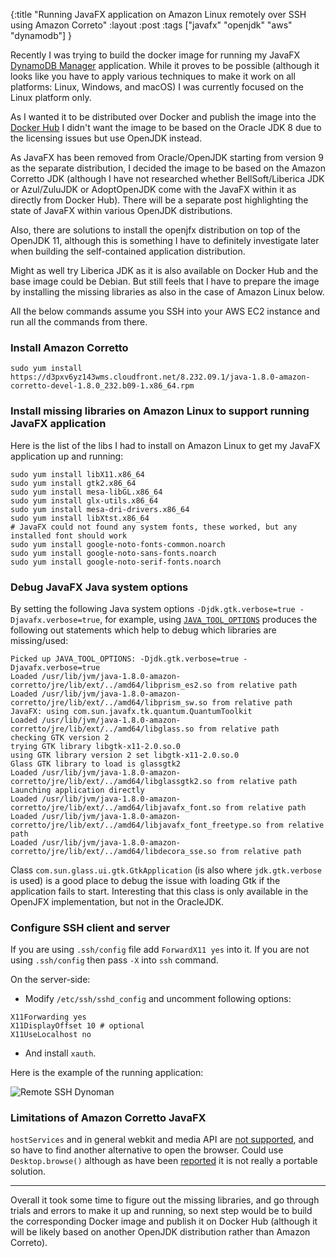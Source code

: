 {:title "Running JavaFX application on Amazon Linux remotely over SSH using Amazon Correto"
:layout :post
:tags ["javafx" "openjdk" "aws" "dynamodb"]
}

Recently I was trying to build the docker image for running my JavaFX [DynamoDB Manager](https://github.com/zshamrock/dynoman) application. While it proves to be possible (although it looks like you have to apply various techniques to make it work on all platforms: Linux, Windows, and macOS) I was currently focused on the Linux platform only.

As I wanted it to be distributed over Docker and publish the image into the [Docker Hub](https://hub.docker.com/) I didn't want the image to be based on the Oracle JDK 8 due to the licensing issues but use OpenJDK instead.

As JavaFX has been removed from Oracle/OpenJDK starting from version 9 as the separate distribution, I decided the image to be based on the Amazon Corretto JDK (although I have not researched whether BellSoft/Liberica JDK or Azul/ZuluJDK or AdoptOpenJDK come with the JavaFX within it as directly from Docker Hub). There will be a separate post highlighting the state of JavaFX within various OpenJDK distributions.

Also, there are solutions to install the openjfx distribution on top of the OpenJDK 11, although this is something I have to definitely investigate later when building the self-contained application distribution.

Might as well try Liberica JDK as it is also available on Docker Hub and the base image could be Debian. But still feels that I have to prepare the image by installing the missing libraries as also in the case of Amazon Linux below.

<div class="alert alert-warning" role="alert">
  All the below commands assume you SSH into your AWS EC2 instance and run all the commands from there.
</div>

### Install Amazon Corretto

```
sudo yum install https://d3pxv6yz143wms.cloudfront.net/8.232.09.1/java-1.8.0-amazon-corretto-devel-1.8.0_232.b09-1.x86_64.rpm
```

### Install missing libraries on Amazon Linux to support running JavaFX application

Here is the list of the libs I had to install on Amazon Linux to get my JavaFX application up and running:

```
sudo yum install libX11.x86_64 
sudo yum install gtk2.x86_64 
sudo yum install mesa-libGL.x86_64
sudo yum install glx-utils.x86_64 
sudo yum install mesa-dri-drivers.x86_64 
sudo yum install libXtst.x86_64
# JavaFX could not found any system fonts, these worked, but any installed font should work
sudo yum install google-noto-fonts-common.noarch 
sudo yum install google-noto-sans-fonts.noarch 
sudo yum install google-noto-serif-fonts.noarch 
```

### Debug JavaFX Java system options

By setting the following Java system options `-Djdk.gtk.verbose=true -Djavafx.verbose=true`, for example, 
using [`JAVA_TOOL_OPTIONS`](https://stackoverflow.com/questions/28327620/difference-between-java-options-java-tool-options-and-java-opts) produces the following out statements 
which help to debug which libraries are missing/used:

```
Picked up JAVA_TOOL_OPTIONS: -Djdk.gtk.verbose=true -Djavafx.verbose=true
Loaded /usr/lib/jvm/java-1.8.0-amazon-corretto/jre/lib/ext/../amd64/libprism_es2.so from relative path
Loaded /usr/lib/jvm/java-1.8.0-amazon-corretto/jre/lib/ext/../amd64/libprism_sw.so from relative path
JavaFX: using com.sun.javafx.tk.quantum.QuantumToolkit
Loaded /usr/lib/jvm/java-1.8.0-amazon-corretto/jre/lib/ext/../amd64/libglass.so from relative path
checking GTK version 2
trying GTK library libgtk-x11-2.0.so.0
using GTK library version 2 set libgtk-x11-2.0.so.0
Glass GTK library to load is glassgtk2
Loaded /usr/lib/jvm/java-1.8.0-amazon-corretto/jre/lib/ext/../amd64/libglassgtk2.so from relative path
Launching application directly
Loaded /usr/lib/jvm/java-1.8.0-amazon-corretto/jre/lib/ext/../amd64/libjavafx_font.so from relative path
Loaded /usr/lib/jvm/java-1.8.0-amazon-corretto/jre/lib/ext/../amd64/libjavafx_font_freetype.so from relative path
Loaded /usr/lib/jvm/java-1.8.0-amazon-corretto/jre/lib/ext/../amd64/libdecora_sse.so from relative path
```

Class `com.sun.glass.ui.gtk.GtkApplication` (is also where `jdk.gtk.verbose` is used) is a good place to debug the issue with loading Gtk if the application fails to start. Interesting that this class is only available in the OpenJFX implementation, but not in the OracleJDK.

### Configure SSH client and server

If you are using `.ssh/config` file add `ForwardX11 yes` into it. If you are not using `.ssh/config` then pass `-X` into `ssh` command.

On the server-side:

- Modify `/etc/ssh/sshd_config` and uncomment following options:


```
X11Forwarding yes
X11DisplayOffset 10 # optional
X11UseLocalhost no
```

- And install `xauth`.

Here is the example of the running application:

<img src ="/img/remote-ssh-dynoman.png" alt="Remote SSH Dynoman" class="img-thumbnail">

### Limitations of Amazon Corretto JavaFX

`hostServices` and in general webkit and media API are [not supported](https://github.com/corretto/corretto-8/issues/26), and so have to find another alternative to open the browser. Could use `Desktop.browse()` although as have been [reported](https://stackoverflow.com/questions/18004150/desktop-api-is-not-supported-on-the-current-platform) it is not really a portable solution.

- - -

Overall it took some time to figure out the missing libraries, and go through trials and errors to make it up and running, so next step would be to build the corresponding Docker image and publish it on Docker Hub (although it will be likely based on another OpenJDK distribution rather than Amazon Correto).

